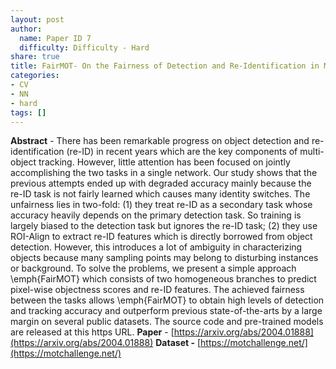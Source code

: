 ```yaml
---
layout: post
author:
  name: Paper ID 7
  difficulty: Difficulty - Hard
share: true
title: FairMOT- On the Fairness of Detection and Re-Identification in Multiple Object Tracking
categories:
- CV
- NN
- hard
tags: []
---
```

**Abstract** - There has been remarkable progress on object detection and re-identification (re-ID) in recent years which are the key components of multi-object tracking. However, little attention has been focused on jointly accomplishing the two tasks in a single network. Our study shows that the previous attempts ended up with degraded accuracy mainly because the re-ID task is not fairly learned which causes many identity switches. The unfairness lies in two-fold: (1) they treat re-ID as a secondary task whose accuracy heavily depends on the primary detection task. So training is largely biased to the detection task but ignores the re-ID task; (2) they use ROI-Align to extract re-ID features which is directly borrowed from object detection. However, this introduces a lot of ambiguity in characterizing objects because many sampling points may belong to disturbing instances or background. To solve the problems, we present a simple approach \emph{FairMOT} which consists of two homogeneous branches to predict pixel-wise objectness scores and re-ID features. The achieved fairness between the tasks allows \emph{FairMOT} to obtain high levels of detection and tracking accuracy and outperform previous state-of-the-arts by a large margin on several public datasets. The source code and pre-trained models are released at this https URL.
**Paper** - [https://arxiv.org/abs/2004.01888](https://arxiv.org/abs/2004.01888)
**Dataset -** [https://motchallenge.net/](https://motchallenge.net/)
    